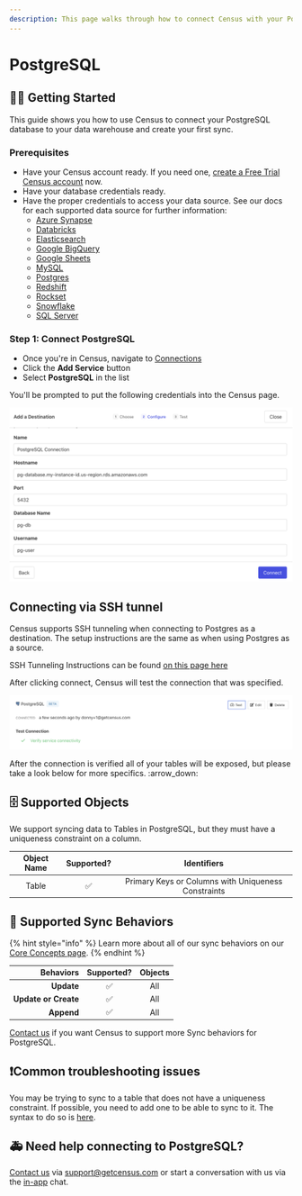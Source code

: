 ```yaml
---
description: This page walks through how to connect Census with your PostgreSQL database.
---
```


# PostgreSQL

## 🏃‍♀️ Getting Started

This guide shows you how to use Census to connect your PostgreSQL database to your data warehouse and create your first sync.

### Prerequisites

* Have your Census account ready. If you need one, [create a Free Trial Census account](https://app.getcensus.com/) now.
* Have your database credentials ready.
* Have the proper credentials to access your data source. See our docs for each supported data source for further information:
  * [Azure Synapse](../sources/azure-synapse.md)
  * [Databricks](https://docs.getcensus.com/sources/databricks)
  * [Elasticsearch](https://docs.getcensus.com/sources/elasticsearch)
  * [Google BigQuery](https://docs.getcensus.com/sources/google-bigquery)
  * [Google Sheets](https://docs.getcensus.com/sources/google-sheets)
  * [MySQL](https://docs.getcensus.com/sources/mysql)
  * [Postgres](https://docs.getcensus.com/sources/postgres)
  * [Redshift](https://docs.getcensus.com/sources/redshift)
  * [Rockset](https://docs.getcensus.com/sources/rockset)
  * [Snowflake](https://docs.getcensus.com/sources/snowflake)
  * [SQL Server](https://docs.getcensus.com/sources/sql-server)

### Step 1: Connect PostgreSQL

* Once you're in Census, navigate to [Connections](https://app.getcensus.com/connections)
* Click the **Add Service** button
* Select **PostgreSQL** in the list

You'll be prompted to put the following credentials into the Census page.

![As listed, we need the Hostname, Port, Database, Username, and Password](<../.gitbook/assets/Postgres Module.png>)

## Connecting via SSH tunnel

Census supports SSH tunneling when connecting to Postgres as a destination. The setup instructions are the same as when using Postgres as a source.&#x20;

SSH Tunneling Instructions can be found [on this page here](https://docs.getcensus.com/sources/postgres#connecting-via-ssh-tunnel)



After clicking connect, Census will test the connection that was specified.

![A Green , means you are good to go](<../.gitbook/assets/Postgres Test.png>)

After the connection is verified all of your tables will be exposed, but please take a look below for more specifics. :arrow\_down:

## 🗄️ Supported Objects <a href="#supported-objects" id="supported-objects"></a>

We support syncing data to Tables in PostgreSQL, but they must have a uniqueness constraint on a column. ​

| **Object Name** | **Supported?** |                   **Identifiers**                   |
| :-------------: | :------------: | :-------------------------------------------------: |
|      Table      |        ✅       | Primary Keys or Columns with Uniqueness Constraints |

## 🔄 Supported Sync Behaviors

{% hint style="info" %}
Learn more about all of our sync behaviors on our [Core Concepts page](../basics/core-concept/#the-different-sync-behaviors).
{% endhint %}

|        **Behaviors** | **Supported?** | **Objects** |
| -------------------: | :------------: | :---------: |
|           **Update** |        ✅       |     All     |
| **Update or Create** |        ✅       |     All     |
|           **Append** |        ✅       |     All     |

[Contact us](mailto:support@getcensus.com) if you want Census to support more Sync behaviors for PostgreSQL.

## ❗️Common troubleshooting issues

You may be trying to sync to a table that does not have a uniqueness constraint. If possible, you need to add one to be able to sync to it. The syntax to do so is [here](https://www.postgresql.org/docs/current/ddl-alter.html#DDL-ALTER-ADDING-A-CONSTRAINT).

## 🚑 Need help connecting to PostgreSQL?

[Contact us](mailto:support@getcensus.com) via support@getcensus.com or start a conversation with us via the [in-app](https://app.getcensus.com) chat.
